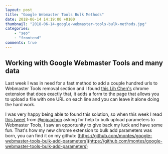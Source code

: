 ```yaml
---
layout: post
title: "Google Webmaster Tools Bulk Methods"
date: 2018-06-14 14:19:00 +0100
thumbnail: "2018-06-14-google-webmaster-tools-bulk-methods.jpg"
categories:
    - "seo"
    - "frontend"
comments: true
---
```


## Working with Google Webmaster Tools and many data

Last week I was in need for a fast method to add a couple hundred urls to Webmaster Tools removal section and I found [this Lih Chen's](https://github.com/noitcudni/google-webmaster-tools-bulk-url-removal) chrome extension that does exactly that, it adds a form to the page that allows you to upload a file with one URL on each line and you can leave it alone doing the hard work.

I was very happy being able to found this solution, so when this week I read [this tweet](https://twitter.com/mjcachon/status/1006671453830475777) from [@mjcachon](https://twitter.com/mjcachon/) asking for help to bulk upload parameters to Webmaster Tools, I saw an opportunity to give back my luck and have some fun. That's how my new chrome extension to bulk add parameters was born, you can find it on my github: [https://github.com/montes/google-webmaster-tools-bulk-add-parameters](https://github.com/montes/google-webmaster-tools-bulk-add-parameters)
